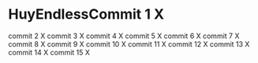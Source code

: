 # HuyEndlessCommit 1 X
commit 2 X
commit 3 X
commit 4 X
commit 5 X
commit 6 X
commit 7 X
commit 8 X
commit 9 X
commit 10 X
commit 11 X
commit 12 X
commit 13 X
commit 14 X
commit 15 X
